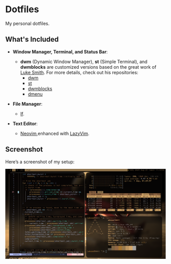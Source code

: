 # Dotfiles
My personal dotfiles.

## What's Included

- **Window Manager, Terminal, and Status Bar**:
  - **dwm** (Dynamic Window Manager), **st** (Simple Terminal), and **dwmblocks** are customized versions based on the great work of [Luke Smith](https://github.com/LukeSmithxyz). For more details, check out his repositories:
    - [dwm](https://github.com/LukeSmithxyz/dwm)
    - [st](https://github.com/LukeSmithxyz/st)
    - [dwmblocks](https://github.com/LukeSmithxyz/dwmblocks)
    - [dmenu](https://github.com/LukeSmithxyz/dmenu)
- **File Manager**:
  -   [lf](https://github.com/gokcehan/lf).

- **Text Editor**:
  - [Neovim](https://github.com/neovim/neovim.git),enhanced with [LazyVim](https://github.com/LazyVim/LazyVim). 

## Screenshot

Here’s a screenshot of my setup:

![Screenshot](ss.png)
